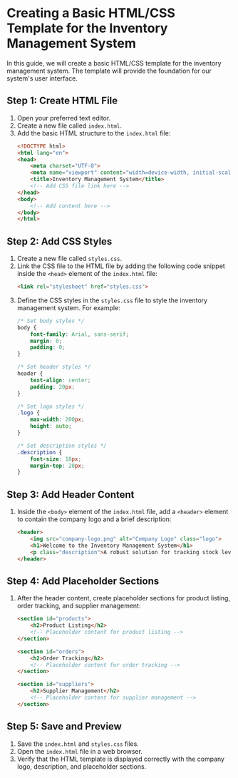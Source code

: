 # Creating a Basic HTML/CSS Template for the Inventory Management System

In this guide, we will create a basic HTML/CSS template for the inventory management system. The template will provide the foundation for our system's user interface.

## Step 1: Create HTML File

1. Open your preferred text editor.
2. Create a new file called `index.html`.
3. Add the basic HTML structure to the `index.html` file:
   ```html
   <!DOCTYPE html>
   <html lang="en">
   <head>
       <meta charset="UTF-8">
       <meta name="viewport" content="width=device-width, initial-scale=1.0">
       <title>Inventory Management System</title>
       <!-- Add CSS file link here -->
   </head>
   <body>
       <!-- Add content here -->
   </body>
   </html>
   ```

## Step 2: Add CSS Styles

1. Create a new file called `styles.css`.
2. Link the CSS file to the HTML file by adding the following code snippet inside the `<head>` element of the `index.html` file:
   ```html
   <link rel="stylesheet" href="styles.css">
   ```
3. Define the CSS styles in the `styles.css` file to style the inventory management system. For example:
   ```css
   /* Set body styles */
   body {
       font-family: Arial, sans-serif;
       margin: 0;
       padding: 0;
   }

   /* Set header styles */
   header {
       text-align: center;
       padding: 20px;
   }

   /* Set logo styles */
   .logo {
       max-width: 200px;
       height: auto;
   }

   /* Set description styles */
   .description {
       font-size: 18px;
       margin-top: 20px;
   }
   ```

## Step 3: Add Header Content

1. Inside the `<body>` element of the `index.html` file, add a `<header>` element to contain the company logo and a brief description:
   ```html
   <header>
       <img src="company-logo.png" alt="Company Logo" class="logo">
       <h1>Welcome to the Inventory Management System</h1>
       <p class="description">A robust solution for tracking stock levels, order fulfillment, and supplier management.</p>
   </header>
   ```

## Step 4: Add Placeholder Sections

1. After the header content, create placeholder sections for product listing, order tracking, and supplier management:
   ```html
   <section id="products">
       <h2>Product Listing</h2>
       <!-- Placeholder content for product listing -->
   </section>

   <section id="orders">
       <h2>Order Tracking</h2>
       <!-- Placeholder content for order tracking -->
   </section>

   <section id="suppliers">
       <h2>Supplier Management</h2>
       <!-- Placeholder content for supplier management -->
   </section>
   ```

## Step 5: Save and Preview

1. Save the `index.html` and `styles.css` files.
2. Open the `index.html` file in a web browser.
3. Verify that the HTML template is displayed correctly with the company logo, description, and placeholder sections.

